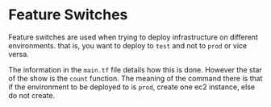 # Feature Switches

Feature switches are used when trying to deploy infrastructure on different environments. that is, you want to deploy to `test` and not to `prod` or vice versa.

The information in the `main.tf` file details how this is done. However the star of the show is the `count` function. The meaning of the command there is that if the environment to be deployed to is `prod`, create one ec2 instance, else do not create.
